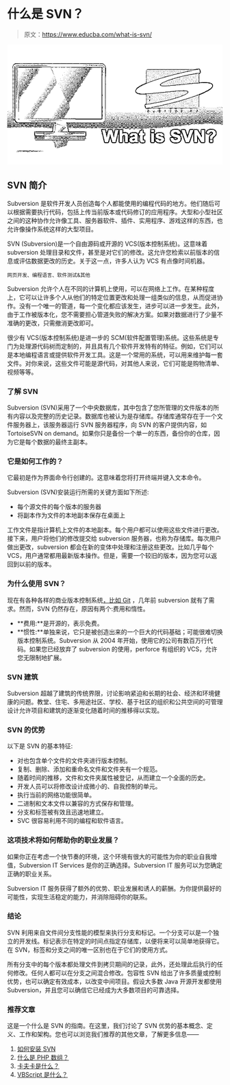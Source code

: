 # 什么是 SVN？

> 原文：<https://www.educba.com/what-is-svn/>

![What is SVN](img/5a4de4588979de711fa2234d9f7bcb60.png)



## SVN 简介

Subversion 是软件开发人员创造每个人都能使用的编程代码的地方。他们随后可以根据需要执行代码，包括上传当前版本或代码修订的应用程序。大型和小型社区之间的这种协作允许像工具、服务器软件、插件、实用程序、游戏这样的东西，也允许像操作系统这样的大型项目。

SVN (Subversion)是一个自由源码或开源的 VCS(版本控制系统)。这意味着 subversion 处理目录和文件，甚至是对它们的修改。这允许您检索以前版本的信息或评估数据更改的历史。关于这一点，许多人认为 VCS 有点像时间机器。

<small>网页开发、编程语言、软件测试&其他</small>

Subversion 允许个人在不同的计算机上使用，可以在网络上工作。在某种程度上，它可以让许多个人从他们的特定位置更改和处理一组类似的信息，从而促进协作。没有一个唯一的管道，每一个变化都应该发生，进步可以进一步发生。此外，由于工作被版本化，您不需要担心管道失败的解决方案。如果对数据进行了少量不准确的更改，只需撤消更改即可。

很少有 VCS(版本控制系统)是进一步的 SCM(软件配置管理)系统。这些系统是专门为处理源代码树而定制的，并且具有几个软件开发特有的特征。例如，它们可以是本地编程语言或提供软件开发工具。这是一个常用的系统，可以用来维护每一套文件。对你来说，这些文件可能是源代码，对其他人来说，它们可能是购物清单、视频等等。

### 了解 SVN

Subversion (SVN)采用了一个中央数据库，其中包含了您所管理的文件版本的所有内容以及完整的历史记录。数据库也被认为是存储库。存储库通常存在于一个文件服务器上，该服务器运行 SVN 服务器程序，向 SVN 的客户提供内容，如 TortoiseSVN on demand。如果你只是备份一个单一的东西，备份你的仓库，因为它是每个数据的最终主副本。

### 它是如何工作的？

它最初是作为界面命令行创建的。这意味着您将打开终端并键入文本命令。

Subversion (SVN)安装运行所需的关键方面如下所述:

*   每个源文件的每个版本的服务器
*   将副本作为文件的本地副本保存在桌面上

工作文件是指计算机上文件的本地副本。每个用户都可以使用这些文件进行更改。接下来，用户将他们的修改提交给 subversion 服务器，也称为存储库。每次用户做出更改，subversion 都会在新的变体中处理和注册这些更改。比如几乎每个 VCS，用户通常都用最新版本操作。但是，需要一个较旧的版本，因为您可以返回到以前的版本。

### 为什么使用 SVN？

现在有各种各样的商业版本控制系统[，比如 Git](https://www.educba.com/what-is-git/) ，几年前 subversion 就有了需求。然而，SVN 仍然存在，原因有两个:费用和惰性。

*   **费用:**是开源的，表示免费。
*   **惯性:**单独来说，它只是被创造出来的一个巨大的代码基础；可能很难切换版本控制系统。Subversion 从 2004 年开始，使用它的公司有数百万行代码。如果您已经放弃了 subversion 的使用，perforce 有组织的 VCS，允许您无限制地扩展。

### SVN 建筑

Subversion 超越了建筑的传统界限，讨论影响紧迫和长期的社会、经济和环境健康的问题。教堂、住宅、多用途社区、学校、基于社区的组织和公共空间的可管理设计允许项目和建筑的逐渐变化随着时间的推移得以实现。

### SVN 的优势

以下是 SVN 的基本特征:

*   对也包含单个文件的文件夹进行版本控制。
*   复制、删除、添加和重命名文件和文件夹有一个规范。
*   随着时间的推移，文件和文件夹属性被登记，从而建立一个全面的历史。
*   开发人员可以将修改设计成微小的、自我控制的单元。
*   执行当前的网络功能很简单。
*   二进制和文本文件以兼容的方式保存和管理。
*   分支和标签被有效且迅速地建立。
*   SVC 很容易利用不同的编程和软件语言。

### 这项技术将如何帮助你的职业发展？

如果你正在考虑一个快节奏的环境，这个环境有很大的可能性为你的职业自我增值，Subversion IT Services 是你的正确选择。Subversion IT 服务可以为您确定正确的职业关系。

Subversion IT 服务获得了额外的优势、职业发展和诱人的薪酬。为你提供最好的可能性，实现生活稳定的能力，并消除阻碍你的联系。

### 结论

SVN 利用来自文件间分支性能的模型来执行分支和标记。一个分支可以是一个独立的开发线。标记表示在特定的时间点指定存储库，以便将来可以简单地获得它。在 SVN，标签和分支之间的唯一区别也在于它们的使用方式。

所有分支中的每个版本都处理文件到拷贝期间的记录，此外，还处理此后执行的任何修改。任何人都可以在分支之间混合修改。包容性 SVN 给出了许多质量或控制优势，也可以确定有效成本，以改变中间项目。假设大多数 Java 开源开发都使用 Subversion，并且您可以确信它已经成为大多数项目的可靠选择。

### 推荐文章

这是一个什么是 SVN 的指南。在这里，我们讨论了 SVN 优势的基本概念、定义、工作和架构。您也可以浏览我们推荐的其他文章，了解更多信息——

1.  [如何安装 SVN](https://www.educba.com/install-svn/)
2.  [什么是 PHP 数组？](https://www.educba.com/what-is-php-array/)
3.  [卡夫卡是什么？](https://www.educba.com/what-is-kafka/)
4.  [VBScript 是什么？](https://www.educba.com/what-is-vbscript/)





